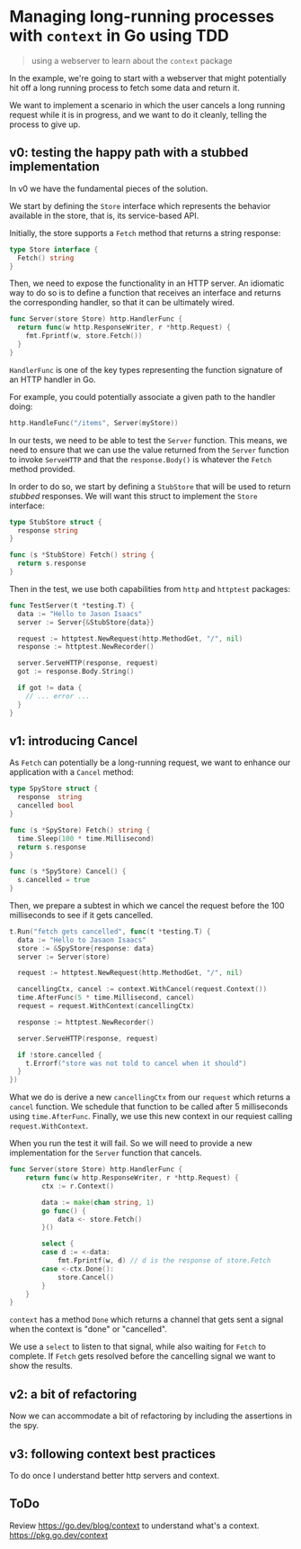 # Managing long-running processes with `context` in Go using TDD
> using a webserver to learn about the `context` package

In the example, we're going to start with a webserver that might potentially hit off a long running process to fetch some data and return it.

We want to implement a scenario in which the user cancels a long running request while it is in progress, and we want to do it cleanly, telling the process to give up.

## v0: testing the happy path with a stubbed implementation

In v0 we have the fundamental pieces of the solution.

We start by defining the `Store` interface which represents the behavior available in the store, that is, its service-based API.

Initially, the store supports a `Fetch` method that returns a string response:

```go
type Store interface {
  Fetch() string
}
```

Then, we need to expose the functionality in an HTTP server. An idiomatic way to do so is to define a function that receives an interface and returns the corresponding handler, so that it can be ultimately wired.

```go
func Server(store Store) http.HandlerFunc {
  return func(w http.ResponseWriter, r *http.Request) {
    fmt.Fprintf(w, store.Fetch())
  }
}
```

`HandlerFunc` is one of the key types representing the function signature of an HTTP handler in Go.

For example, you could potentially associate a given path to the handler doing:

```go
http.HandleFunc("/items", Server(myStore))
```

In our tests, we need to be able to test the `Server` function. This means, we need to ensure that we can use the value returned from the `Server` function to invoke `ServeHTTP` and that the `response.Body()` is whatever the `Fetch` method provided.

In order to do so, we start by defining a `StubStore` that will be used to return *stubbed* responses. We will want this struct to implement the `Store` interface:

```go
type StubStore struct {
  response string
}

func (s *StubStore) Fetch() string {
  return s.response
}
```

Then in the test, we use both capabilities from `http` and `httptest` packages:

```go
func TestServer(t *testing.T) {
  data := "Hello to Jason Isaacs"
  server := Server{&StubStore{data}}

  request := httptest.NewRequest(http.MethodGet, "/", nil)
  response := httptest.NewRecorder()

  server.ServeHTTP(response, request)
  got := response.Body.String()

  if got != data {
    // ... error ...
  }
}
```

## v1: introducing Cancel

As `Fetch` can potentially be a long-running request, we want to enhance our application with a `Cancel` method:

```go
type SpyStore struct {
  response  string
  cancelled bool
}

func (s *SpyStore) Fetch() string {
  time.Sleep(100 * time.Millisecond)
  return s.response
}

func (s *SpyStore) Cancel() {
  s.cancelled = true
}
```

Then, we prepare a subtest in which we cancel the request before the 100 milliseconds to see if it gets cancelled.


```go
t.Run("fetch gets cancelled", func(t *testing.T) {
  data := "Hello to Jasaon Isaacs"
  store := &SpyStore{response: data}
  server := Server(store)

  request := httptest.NewRequest(http.MethodGet, "/", nil)

  cancellingCtx, cancel := context.WithCancel(request.Context())
  time.AfterFunc(5 * time.Millisecond, cancel)
  request = request.WithContext(cancellingCtx)

  response := httptest.NewRecorder()

  server.ServeHTTP(response, request)

  if !store.cancelled {
    t.Errorf("store was not told to cancel when it should")
  }
})
```

What we do is derive a new `cancellingCtx` from our `request` which returns a `cancel` function. We schedule that function to be called after 5 milliseconds using `time.AfterFunc`. Finally, we use this new context in our requiest calling `request.WithContext`.

When you run the test it will fail. So we will need to provide a new implementation for the `Server` function that cancels.

```go
func Server(store Store) http.HandlerFunc {
	return func(w http.ResponseWriter, r *http.Request) {
		ctx := r.Context()

		data := make(chan string, 1)
		go func() {
			data <- store.Fetch()
		}()

		select {
		case d := <-data:
			fmt.Fprintf(w, d) // d is the response of store.Fetch
		case <-ctx.Done():
			store.Cancel()
		}
	}
}
```

`context` has a method `Done` which returns a channel that gets sent a signal when the context is "done" or "cancelled".

We use a `select` to listen to that signal, while also waiting for `Fetch` to complete. If `Fetch` gets resolved before the cancelling signal we want to show the results.

## v2: a bit of refactoring

Now we can accommodate a bit of refactoring by including the assertions in the spy.

## v3: following context best practices

To do once I understand better http servers and context.


## ToDo

Review https://go.dev/blog/context to understand what's a context. https://pkg.go.dev/context